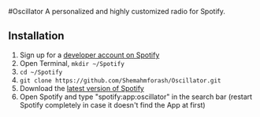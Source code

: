 #Oscillator
A personalized and highly customized radio for Spotify.

## Installation                                                                                                                           

 1. Sign up for a [developer account on Spotify](http://developer.spotify.com/en/spotify-apps-api/developer-signup/)
 2. Open Terminal, `mkdir ~/Spotify`
 3. `cd ~/Spotify`
 4. `git clone https://github.com/Shemahmforash/Oscillator.git`
 6. Download the [latest version of Spotify](http://spotify.com/download)
 7. Open Spotify and type "spotify:app:oscillator" in the search bar (restart Spotify completely in case it doesn't find the App at first)
